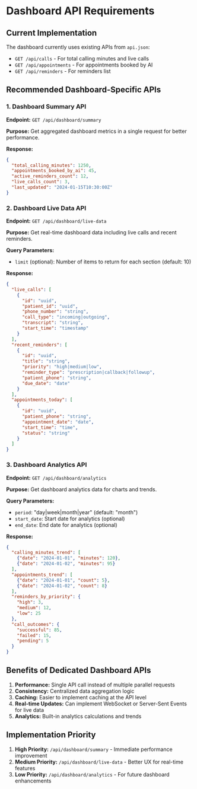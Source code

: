 # Dashboard API Requirements

## Current Implementation
The dashboard currently uses existing APIs from `api.json`:
- `GET /api/calls` - For total calling minutes and live calls
- `GET /api/appointments` - For appointments booked by AI
- `GET /api/reminders` - For reminders list

## Recommended Dashboard-Specific APIs

### 1. Dashboard Summary API
**Endpoint:** `GET /api/dashboard/summary`

**Purpose:** Get aggregated dashboard metrics in a single request for better performance.

**Response:**
```json
{
  "total_calling_minutes": 1250,
  "appointments_booked_by_ai": 45,
  "active_reminders_count": 12,
  "live_calls_count": 3,
  "last_updated": "2024-01-15T10:30:00Z"
}
```

### 2. Dashboard Live Data API
**Endpoint:** `GET /api/dashboard/live-data`

**Purpose:** Get real-time dashboard data including live calls and recent reminders.

**Query Parameters:**
- `limit` (optional): Number of items to return for each section (default: 10)

**Response:**
```json
{
  "live_calls": [
    {
      "id": "uuid",
      "patient_id": "uuid",
      "phone_number": "string",
      "call_type": "incoming|outgoing",
      "transcript": "string",
      "start_time": "timestamp"
    }
  ],
  "recent_reminders": [
    {
      "id": "uuid",
      "title": "string",
      "priority": "high|medium|low",
      "reminder_type": "prescription|callback|followup",
      "patient_phone": "string",
      "due_date": "date"
    }
  ],
  "appointments_today": [
    {
      "id": "uuid",
      "patient_phone": "string",
      "appointment_date": "date",
      "start_time": "time",
      "status": "string"
    }
  ]
}
```

### 3. Dashboard Analytics API
**Endpoint:** `GET /api/dashboard/analytics`

**Purpose:** Get dashboard analytics data for charts and trends.

**Query Parameters:**
- `period`: "day|week|month|year" (default: "month")
- `start_date`: Start date for analytics (optional)
- `end_date`: End date for analytics (optional)

**Response:**
```json
{
  "calling_minutes_trend": [
    {"date": "2024-01-01", "minutes": 120},
    {"date": "2024-01-02", "minutes": 95}
  ],
  "appointments_trend": [
    {"date": "2024-01-01", "count": 5},
    {"date": "2024-01-02", "count": 8}
  ],
  "reminders_by_priority": {
    "high": 3,
    "medium": 12,
    "low": 25
  },
  "call_outcomes": {
    "successful": 85,
    "failed": 15,
    "pending": 5
  }
}
```

## Benefits of Dedicated Dashboard APIs

1. **Performance:** Single API call instead of multiple parallel requests
2. **Consistency:** Centralized data aggregation logic
3. **Caching:** Easier to implement caching at the API level
4. **Real-time Updates:** Can implement WebSocket or Server-Sent Events for live data
5. **Analytics:** Built-in analytics calculations and trends

## Implementation Priority

1. **High Priority:** `/api/dashboard/summary` - Immediate performance improvement
2. **Medium Priority:** `/api/dashboard/live-data` - Better UX for real-time features
3. **Low Priority:** `/api/dashboard/analytics` - For future dashboard enhancements
